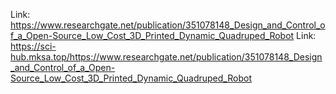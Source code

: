 Link: https://www.researchgate.net/publication/351078148_Design_and_Control_of_a_Open-Source_Low_Cost_3D_Printed_Dynamic_Quadruped_Robot
Link: https://sci-hub.mksa.top/https://www.researchgate.net/publication/351078148_Design_and_Control_of_a_Open-Source_Low_Cost_3D_Printed_Dynamic_Quadruped_Robot

